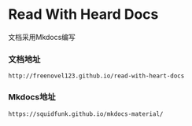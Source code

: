 # Read With Heard Docs

文档采用Mkdocs编写

### 文档地址

```
http://freenovel123.github.io/read-with-heart-docs
```

### Mkdocs地址

```
https://squidfunk.github.io/mkdocs-material/
```